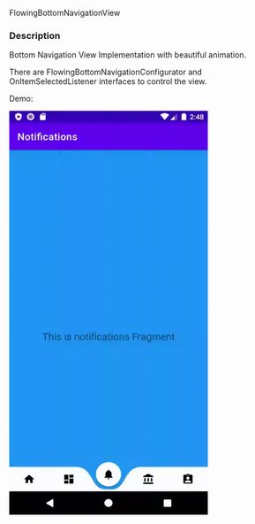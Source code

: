 FlowingBottomNavigationView

### Description
Bottom Navigation View Implementation with beautiful animation.

There are FlowingBottomNavigationConfigurator and OnItemSelectedListener interfaces to control
the view.

Demo:

<a href="url"><img src="/img/demo.gif" align="left" height="730" width="360" ></a>
